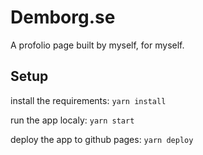 # Demborg.se
A profolio page built by myself, for myself.

## Setup
install the requirements:
`yarn install`

run the app localy:
`yarn start`

deploy the app to github pages:
`yarn deploy`
